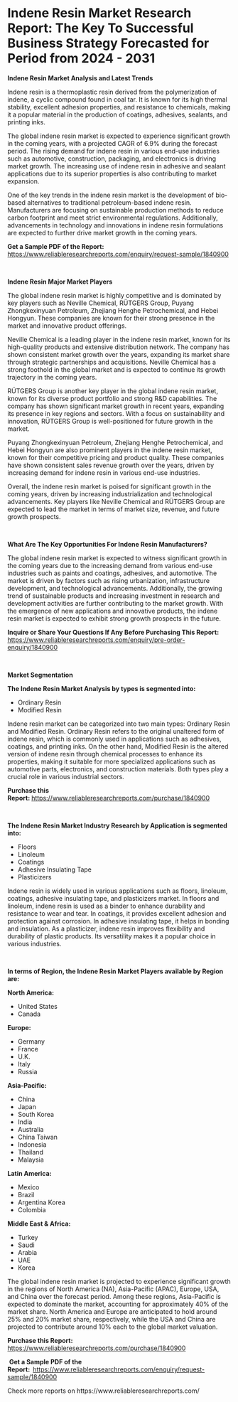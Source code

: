 <p><h1>Indene Resin Market Research Report: The Key To Successful Business Strategy Forecasted for Period from 2024 - 2031</h1></p><p><strong>Indene Resin Market Analysis and Latest Trends</strong></p>
<p><p>Indene resin is a thermoplastic resin derived from the polymerization of indene, a cyclic compound found in coal tar. It is known for its high thermal stability, excellent adhesion properties, and resistance to chemicals, making it a popular material in the production of coatings, adhesives, sealants, and printing inks.</p><p>The global indene resin market is expected to experience significant growth in the coming years, with a projected CAGR of 6.9% during the forecast period. The rising demand for indene resin in various end-use industries such as automotive, construction, packaging, and electronics is driving market growth. The increasing use of indene resin in adhesive and sealant applications due to its superior properties is also contributing to market expansion.</p><p>One of the key trends in the indene resin market is the development of bio-based alternatives to traditional petroleum-based indene resin. Manufacturers are focusing on sustainable production methods to reduce carbon footprint and meet strict environmental regulations. Additionally, advancements in technology and innovations in indene resin formulations are expected to further drive market growth in the coming years.</p></p>
<p><strong>Get a Sample PDF of the Report:&nbsp;</strong> <a href="https://www.reliableresearchreports.com/enquiry/request-sample/1840900">https://www.reliableresearchreports.com/enquiry/request-sample/1840900</a></p>
<p>&nbsp;</p>
<p><strong>Indene Resin Major Market Players</strong></p>
<p><p>The global indene resin market is highly competitive and is dominated by key players such as Neville Chemical, RÜTGERS Group, Puyang Zhongkexinyuan Petroleum, Zhejiang Henghe Petrochemical, and Hebei Hongyun. These companies are known for their strong presence in the market and innovative product offerings.</p><p>Neville Chemical is a leading player in the indene resin market, known for its high-quality products and extensive distribution network. The company has shown consistent market growth over the years, expanding its market share through strategic partnerships and acquisitions. Neville Chemical has a strong foothold in the global market and is expected to continue its growth trajectory in the coming years.</p><p>RÜTGERS Group is another key player in the global indene resin market, known for its diverse product portfolio and strong R&D capabilities. The company has shown significant market growth in recent years, expanding its presence in key regions and sectors. With a focus on sustainability and innovation, RÜTGERS Group is well-positioned for future growth in the market.</p><p>Puyang Zhongkexinyuan Petroleum, Zhejiang Henghe Petrochemical, and Hebei Hongyun are also prominent players in the indene resin market, known for their competitive pricing and product quality. These companies have shown consistent sales revenue growth over the years, driven by increasing demand for indene resin in various end-use industries.</p><p>Overall, the indene resin market is poised for significant growth in the coming years, driven by increasing industrialization and technological advancements. Key players like Neville Chemical and RÜTGERS Group are expected to lead the market in terms of market size, revenue, and future growth prospects.</p></p>
<p>&nbsp;</p>
<p><strong>What Are The Key Opportunities For Indene Resin Manufacturers?</strong></p>
<p><p>The global indene resin market is expected to witness significant growth in the coming years due to the increasing demand from various end-use industries such as paints and coatings, adhesives, and automotive. The market is driven by factors such as rising urbanization, infrastructure development, and technological advancements. Additionally, the growing trend of sustainable products and increasing investment in research and development activities are further contributing to the market growth. With the emergence of new applications and innovative products, the indene resin market is expected to exhibit strong growth prospects in the future.</p></p>
<p><strong>Inquire or Share Your Questions If Any Before Purchasing This Report:</strong> <a href="https://www.reliableresearchreports.com/enquiry/pre-order-enquiry/1840900">https://www.reliableresearchreports.com/enquiry/pre-order-enquiry/1840900</a></p>
<p>&nbsp;</p>
<p><strong>Market Segmentation</strong></p>
<p><strong>The Indene Resin Market Analysis by types is segmented into:</strong></p>
<p><ul><li>Ordinary Resin</li><li>Modified Resin</li></ul></p>
<p><p>Indene resin market can be categorized into two main types: Ordinary Resin and Modified Resin. Ordinary Resin refers to the original unaltered form of indene resin, which is commonly used in applications such as adhesives, coatings, and printing inks. On the other hand, Modified Resin is the altered version of indene resin through chemical processes to enhance its properties, making it suitable for more specialized applications such as automotive parts, electronics, and construction materials. Both types play a crucial role in various industrial sectors.</p></p>
<p><strong>Purchase this Report:&nbsp;</strong><a href="https://www.reliableresearchreports.com/purchase/1840900">https://www.reliableresearchreports.com/purchase/1840900</a></p>
<p>&nbsp;</p>
<p><strong>The Indene Resin Market Industry Research by Application is segmented into:</strong></p>
<p><ul><li>Floors</li><li>Linoleum</li><li>Coatings</li><li>Adhesive Insulating Tape</li><li>Plasticizers</li></ul></p>
<p><p>Indene resin is widely used in various applications such as floors, linoleum, coatings, adhesive insulating tape, and plasticizers market. In floors and linoleum, indene resin is used as a binder to enhance durability and resistance to wear and tear. In coatings, it provides excellent adhesion and protection against corrosion. In adhesive insulating tape, it helps in bonding and insulation. As a plasticizer, indene resin improves flexibility and durability of plastic products. Its versatility makes it a popular choice in various industries.</p></p>
<p>&nbsp;</p>
<p><strong>In terms of Region, the Indene Resin Market Players available by Region are:</strong></p>
<p>
    <p> <strong> North America: </strong>
        <ul>
            <li>United States</li>
            <li>Canada</li>
        </ul>
        </p> 
    <p> <strong> Europe: </strong>
        <ul>
            <li>Germany</li>
            <li>France</li>
            <li>U.K.</li>
            <li>Italy</li>
            <li>Russia</li>
        </ul>
        </p> 
    <p> <strong> Asia-Pacific: </strong>
        <ul>
            <li>China</li>
            <li>Japan</li>
            <li>South Korea</li>
            <li>India</li>
            <li>Australia</li>
            <li>China Taiwan</li>
            <li>Indonesia</li>
            <li>Thailand</li>
            <li>Malaysia</li>
        </ul>
        </p> 
    <p> <strong> Latin America: </strong>
        <ul>
            <li>Mexico</li>
            <li>Brazil</li>
            <li>Argentina Korea</li>
            <li>Colombia</li>
        </ul>
        </p> 
    <p> <strong> Middle East & Africa: </strong>
        <ul>
            <li>Turkey</li>
            <li>Saudi</li>
            <li>Arabia</li>
            <li>UAE</li>
            <li>Korea</li>
        </ul>
    </p>
    </p>
<p><p>The global indene resin market is projected to experience significant growth in the regions of North America (NA), Asia-Pacific (APAC), Europe, USA, and China over the forecast period. Among these regions, Asia-Pacific is expected to dominate the market, accounting for approximately 40% of the market share. North America and Europe are anticipated to hold around 25% and 20% market share, respectively, while the USA and China are projected to contribute around 10% each to the global market valuation.</p></p>
<p><strong>Purchase this Report: </strong><a href="https://www.reliableresearchreports.com/purchase/1840900">https://www.reliableresearchreports.com/purchase/1840900</a></p>
<p>&nbsp;<strong>Get a Sample PDF of the Report:&nbsp;&nbsp;</strong><a href="https://www.reliableresearchreports.com/enquiry/request-sample/1840900">https://www.reliableresearchreports.com/enquiry/request-sample/1840900</a></p>
<p><strong></strong></p>
<p>Check more reports on https://www.reliableresearchreports.com/</p>